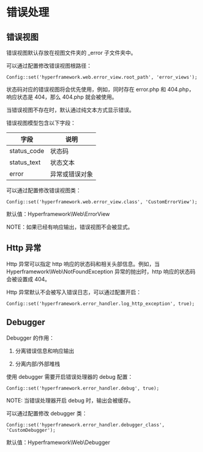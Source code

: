 # 错误处理
## 错误视图

错误视图默认存放在视图文件夹的 _error 子文件夹中。

可以通过配置修改错误视图根路径：
```.php
Config::set('hyperframework.web.error_view.root_path', 'error_views');
```

状态码对应的错误视图将会优先使用，例如，同时存在 error.php 和 404.php，响应状态是 404，那么 404.php 就会被使用。

当错误视图不存在时，默认通过纯文本方式显示错误。

错误视图模型包含以下字段：

|    字段     |       说明     |
| ----------- | -------------- |
| status_code | 状态码         |
| status_text | 状态文本       |
| error       | 异常或错误对象 |

可以通过配置修改错误视图类：
```.php
Config::set('hyperframework.web.error_view.class', 'CustomErrorView');
```
默认值：Hyperframework\Web\ErrorView

NOTE：如果已经有响应输出，错误视图不会被显式。

## Http 异常
Http 异常可以指定 http 响应的状态码和相关头部信息。例如，当 Hyperframework\Web\NotFoundException 异常的抛出时，http 响应的状态码会被设置成 404。

Http 异常默认不会被写入错误日志，可以通过配置开启：
```.php
Config::set('hyperframework.error_handler.log_http_exception', true);
```

## Debugger
Debugger 的作用：

1. 分离错误信息和响应输出

2. 分离内部/外部堆栈

使用 debugger 需要开启错误处理器的 debug 配置：
```.php
Config::set('hyperframework.error_handler.debug', true);
```

NOTE: 当错误处理器开启 debug 时，输出会被缓存。

可以通过配置修改 debugger 类：
```.php
Config::set('hyperframework.error_handler.debugger_class', 'CustomDebugger');
```
默认值：Hyperframework\Web\Debugger
